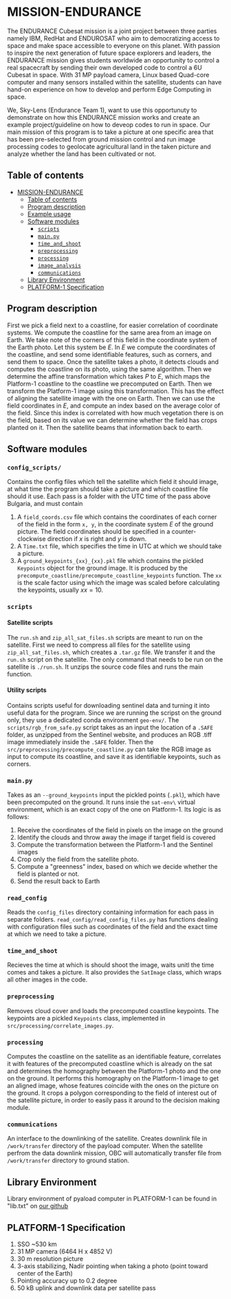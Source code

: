 # MISSION-ENDURANCE
The ENDURANCE Cubesat mission is a joint project between three parties namely IBM, RedHat and ENDUROSAT who aim to democratizing access to space and make space accessible to everyone on this planet. With passion to inspire the next generation of future space explorers and leaders, the ENDURANCE mission gives students worldwide an opportunity to control a real spacecraft by sending their own developed code to control a 6U Cubesat in space. With 31 MP payload camera, Linux based Quad-core computer and many sensors installed within the satellite, students can have hand-on experience on how to develop and perform Edge Computing in space.

We, Sky-Lens (Endurance Team 1), want to use this opportunuty to demonstrate on how this ENDURANCE mission works and create an example project/guideline on how to deveop codes to run in space. Our main mission of this program is to take a picture at one specific area that has been pre-selected from ground mission control and run image processing codes to geolocate agricultural land in the taken picture and analyze whether the land has been cultivated or not. 

## Table of contents

- [MISSION-ENDURANCE](#mission-endurance)
  - [Table of contents](#table-of-contents)
  - [Program description](#program-description)
  - [Example usage](#example-usage)
  - [Software modules](#software-modules)
    - [`scripts`](#scripts)
    - [`main.py`](#mainpy)
    - [`time_and_shoot`](#time_and_shoot)
    - [`preprocessing`](#preprocessing)
    - [`processing`](#processing)
    - [`image_analysis`](#image_analysis)
    - [`communications`](#communications)
  - [Library Environment](#library-environment)
  - [PLATFORM-1 Specification](#platform-1-specification)

## Program description

First we pick a field next to a coastline, for easier correlation of coordinate systems. We compute the coastline for the same area from an image on Earth. We take note of the corners of this field in the coordinate system of the Earth photo. Let this system be $E$. In $E$ we compute the coordinates of the coastline, and send some identifiable features, such as corners, and send them to space. Once the satellite takes a photo, it detects clouds and computes the coastline on its photo, using the same algorithm. Then we determine the affine transformation which takes $P$ to $E$, which maps the Platform-1 coastline to the coastline we precomputed on Earth. Then we transform the Platform-1 image using this transformation. This has the effect of aligning the satellite image with the one on Earth. Then we can use the field coordinates in $E$, and compute an index based on the average color of the field. Since this index is correlated with how much vegetation there is on the field, based on its value we can determine whether the field has crops planted on it. Then the satellite beams that information back to earth.

## Software modules

### `config_scripts/`

Contains the config files which tell the satellite which field it should image, at what time the program should take a picture and which coastline file should it use. Each pass is a folder with the UTC time of the pass above Bulgaria, and must contain
1. A `field_coords.csv` file which contains the coordinates of each corner of the field in the form `x, y`, in the coordinate system $E$ of the ground picture. The field coordinates should be specified in a counter-clockwise direction if $x$ is right and $y$ is down.
2. A `Time.txt` file, which specifies the time in UTC at which we should take a picture.
3. A `ground_keypoints_{xx}_{xx}.pkl` file which contains the pickled `Keypoints` object for the ground image. It is produced by the `precompute_coastline/precompute_coastline_keypoints` function. The `xx` is the scale factor using which the image was scaled before calculating the keypoints, usually $xx=10$.

### `scripts`

#### Satellite scripts

The `run.sh` and `zip_all_sat_files.sh` scripts are meant to run on the satellite. First we need to compress all files for the satellite using `zip_all_sat_files.sh`, which creates a `.tar.gz` file. We transfer it and the `run.sh` script on the satellite. The only command that needs to be run on the satellite is `./run.sh`. It unzips the source code files and runs the main function.

#### Utility scripts

Contains scripts useful for downloading sentinel data and turning it into useful data for the program. Since we are running the scripst on the ground only, they use a dedicated conda environment `geo-env/`. The `scripts/rgb_from_safe.py` script takes as an input the location of a `.SAFE` folder, as unzipped from the Sentinel website, and produces an RGB .tiff image immediately inside the `.SAFE` folder. Then the `src/preprocessing/precompute_coastline.py` can take the RGB image as input to compute its coastline, and save it as identifiable keypoints, such as corners.

### `main.py` 

Takes as an `--ground_keypoints` input the pickled points (`.pkl`), which have been precomputed on the ground. It runs insie the `sat-env\` virtual environment, which is an exact copy of the one on Platform-1. Its logic is as follows: 
1. Receive the coordinates of the field in pixels on the image on the ground
2. Identify the clouds and throw away the image if target field is covered
3. Compute the transformation between the Platform-1 and the Sentinel images
4. Crop only the field from the satellite photo.
5. Compute a "greenness" index, based on which we decide whether the field is planted or not.
6. Send the result back to Earth

### `read_config`

Reads the `config_files` directory containing information for each pass in separate folders. `read_config/read_config_files.py` has functions dealing with configuration files such as coordinates of the field and the exact time at which we need to take a picture.

### `time_and_shoot`

Recieves the time at which is should shoot the image, waits unitl the time comes and takes a picture. It also provides the `SatImage` class, which wraps all other images in the code. 

### `preprocessing`

Removes cloud cover and loads the precomputed coastline keypoints. The keypoints are a pickled `Keypoints` class, implemented in `src/processing/correlate_images.py`. 

### `processing`

Computes the coastline on the satellite as an identifiable feature, correlates it with features of the precomputed coastline which is already on the sat and determines the homography between the Platform-1 photo and the one on the ground. It performs this homography on the Platform-1 image to get an aligned image, whose features coincide with the ones on the picture on the ground. It crops a polygon corresponding to the field of interest out of the satellite picture, in order to easily pass it around to the decision making module.

### `communications`

An interface to the downlinking of the satellite. Creates downlink file in `/work/transfer` directory of the payload computer. When the satellite perfrom the data downlink mission, OBC will automatically transfer file from `/work/transfer` directory to ground station.

## Library Environment

Library environment of pyaload computer in PLATFORM-1 can be found in "lib.txt" on [our github](https://github.com/vasilNnikolov/mission-endurance/blob/plat-1-running/libs.txt)

## PLATFORM-1 Specification

1. SSO ~530 km
2. 31 MP camera (6464 H x 4852 V)
3. 30 m resolution picture
4. 3-axis stabilizing, Nadir pointing when taking a photo (point toward center of the Earth)
5. Pointing accuracy up to 0.2 degree
6. 50 kB uplink and downlink data per satellite pass

